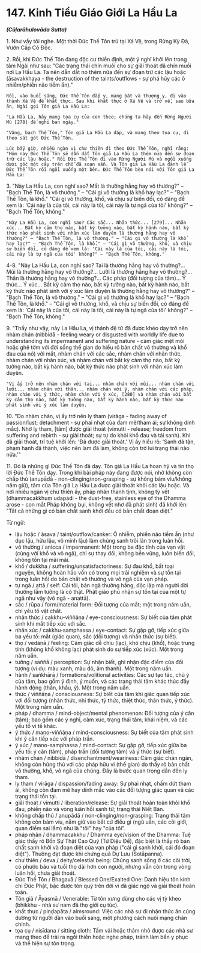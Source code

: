 # 147. Kinh Tiểu Giáo Giới La Hầu La
***(Cūḷarāhulovāda Sutta)***

1\.  Như vầy tôi nghe. Một thời Đức Thế Tôn trú tại Xá Vệ, trong Rừng Kỳ Đà, Vườn Cấp Cô Độc.

2\.  Rồi, khi Đức Thế Tôn đang độc cư thiền định, một ý nghĩ khởi lên trong tâm Ngài như sau: "Các trạng thái chín muồi cho sự giải thoát đã chín muồi nơi La Hầu La. Ta nên dẫn dắt nó thêm nữa đến sự đoạn trừ các lậu hoặc (āsavakkhaya - the destruction of the taints/outflows - sự phá hủy các ô nhiễm/phiền não tiềm ẩn)."

    Rồi, vào buổi sáng, Đức Thế Tôn đắp y, mang bát và thượng y, đi vào thành Xá Vệ để khất thực. Sau khi khất thực ở Xá Vệ và trở về, sau bữa ăn, Ngài gọi Tôn giả La Hầu La:

    "La Hầu La, hãy mang tọa cụ của con theo; chúng ta hãy đến Rừng Người Mù [278] để nghỉ ban ngày."

    "Vâng, bạch Thế Tôn," Tôn giả La Hầu La đáp, và mang theo tọa cụ, đi theo sát gót Đức Thế Tôn.

    Lúc bấy giờ, nhiều ngàn vị chư thiên đi theo Đức Thế Tôn, nghĩ rằng: "Hôm nay Đức Thế Tôn sẽ dẫn dắt Tôn giả La Hầu La thêm nữa đến sự đoạn trừ các lậu hoặc." Rồi Đức Thế Tôn đi vào Rừng Người Mù và ngồi xuống dưới gốc một cây trên chỗ đã soạn sẵn. Và Tôn giả La Hầu La đảnh lễ Đức Thế Tôn rồi ngồi xuống một bên. Đức Thế Tôn bèn nói với Tôn giả La Hầu La:

3\.  "Này La Hầu La, con nghĩ sao? Mắt là thường hằng hay vô thường?" – "Bạch Thế Tôn, là vô thường." – "Cái gì vô thường là khổ hay lạc?" – "Bạch Thế Tôn, là khổ." "Cái gì vô thường, khổ, và chịu sự biến đổi, có đáng để xem là: 'Cái này là của tôi, cái này là tôi, cái này là tự ngã của tôi' không?" – "Bạch Thế Tôn, không."

    "Này La Hầu La, con nghĩ sao? Các sắc... Nhãn thức... [279]... Nhãn xúc... Bất kỳ cảm thọ nào, bất kỳ tưởng nào, bất kỳ hành nào, bất kỳ thức nào phát sinh với nhãn xúc làm duyên là thường hằng hay vô thường?" – "Bạch Thế Tôn, là vô thường." – "Cái gì vô thường là khổ hay lạc?" – "Bạch Thế Tôn, là khổ." – "Cái gì vô thường, khổ, và chịu sự biến đổi, có đáng để xem là: 'Cái này là của tôi, cái này là tôi, cái này là tự ngã của tôi' không?" – "Bạch Thế Tôn, không."

4-8. "Này La Hầu La, con nghĩ sao? Tai là thường hằng hay vô thường?... Mũi là thường hằng hay vô thường?... Lưỡi là thường hằng hay vô thường?... Thân là thường hằng hay vô thường?... Các pháp (đối tượng của tâm)... Ý thức... Ý xúc... Bất kỳ cảm thọ nào, bất kỳ tưởng nào, bất kỳ hành nào, bất kỳ thức nào phát sinh với ý xúc làm duyên là thường hằng hay vô thường?" – "Bạch Thế Tôn, là vô thường." – "Cái gì vô thường là khổ hay lạc?" – "Bạch Thế Tôn, là khổ." – "Cái gì vô thường, khổ, và chịu sự biến đổi, có đáng để xem là: 'Cái này là của tôi, cái này là tôi, cái này là tự ngã của tôi' không?" – "Bạch Thế Tôn, không."

9\.  "Thấy như vậy, này La Hầu La, vị thánh đệ tử đã được khéo dạy trở nên nhàm chán (nibbidā - feeling weary or disgusted with worldly life due to understanding its impermanent and suffering nature - cảm giác mệt mỏi hoặc ghê tởm với đời sống thế gian do hiểu rõ bản chất vô thường và khổ đau của nó) với mắt, nhàm chán với các sắc, nhàm chán với nhãn thức, nhàm chán với nhãn xúc, và nhàm chán với bất kỳ cảm thọ nào, bất kỳ tưởng nào, bất kỳ hành nào, bất kỳ thức nào phát sinh với nhãn xúc làm duyên.

    "Vị ấy trở nên nhàm chán với tai... nhàm chán với mũi... nhàm chán với lưỡi... nhàm chán với thân... nhàm chán với ý, nhàm chán với các pháp, nhàm chán với ý thức, nhàm chán với ý xúc, [280] và nhàm chán với bất kỳ cảm thọ nào, bất kỳ tưởng nào, bất kỳ hành nào, bất kỳ thức nào phát sinh với ý xúc làm duyên.

10\. "Do nhàm chán, vị ấy trở nên ly tham (virāga - fading away of passion/lust; detachment - sự phai nhạt của đam mê/tham ái; sự không dính mắc). Nhờ ly tham, [tâm] được giải thoát (vimutti - release; freedom from suffering and rebirth - sự giải thoát; sự tự do khỏi khổ đau và tái sanh). Khi đã giải thoát, trí tuệ khởi lên: 'Đã được giải thoát.' Vị ấy hiểu rõ: 'Sanh đã tận, phạm hạnh đã thành, việc nên làm đã làm, không còn trở lui trạng thái nào nữa.'"

11\. Đó là những gì Đức Thế Tôn đã dạy. Tôn giả La Hầu La hoan hỷ và tín thọ lời Đức Thế Tôn dạy. Trong khi bài pháp này đang được nói, nhờ không còn chấp thủ (anupādā - non-clinging/non-grasping - sự không bám víu/không nắm giữ), tâm của Tôn giả La Hầu La được giải thoát khỏi các lậu hoặc. Và nơi nhiều ngàn vị chư thiên ấy, pháp nhãn thanh tịnh, không tỳ vết (dhammacakkhuṃ udapādi - the dust-free, stainless eye of the Dhamma arose - con mắt Pháp không bụi, không vết nhơ đã phát sinh) đã khởi lên: "Tất cả những gì có bản chất sanh khởi đều có bản chất đoạn diệt."

<!--pg-->
Từ ngữ:
- lậu hoặc / āsava / taint/outflow/canker: Ô nhiễm, phiền não tiềm ẩn (như dục lậu, hữu lậu, vô minh lậu) làm chúng sanh trôi lăn trong luân hồi.
- vô thường / anicca / impermanent: Một trong ba đặc tính của vạn vật (cùng với khổ và vô ngã), chỉ sự thay đổi, không bền vững, luôn biến đổi, không tồn tại mãi mãi.
- khổ / dukkha / suffering/unsatisfactoriness: Sự đau khổ, bất toại nguyện, không hoàn hảo vốn có trong mọi trải nghiệm và sự tồn tại trong luân hồi do bản chất vô thường và vô ngã của vạn pháp.
- tự ngã / attā / self: Cái tôi, bản ngã thường hằng, độc lập mà người đời thường lầm tưởng là có thật. Phật giáo phủ nhận sự tồn tại của một tự ngã như vậy (vô ngã - anattā).
- sắc / rūpa / form/material form: Đối tượng của mắt; một trong năm uẩn, chỉ yếu tố vật chất.
- nhãn thức / cakkhu-viññāṇa / eye-consciousness: Sự biết của tâm phát sinh khi mắt tiếp xúc với sắc.
- nhãn xúc / cakkhu-samphassa / eye-contact: Sự gặp gỡ, tiếp xúc giữa ba yếu tố: mắt (giác quan), sắc (đối tượng) và nhãn thức (sự biết).
- thọ / vedanā / feeling: Cảm giác dễ chịu (lạc), khó chịu (khổ), hoặc trung tính (không khổ không lạc) phát sinh do sự tiếp xúc (xúc). Một trong năm uẩn.
- tưởng / saññā / perception: Sự nhận biết, ghi nhận đặc điểm của đối tượng (ví dụ: màu xanh, màu đỏ, âm thanh). Một trong năm uẩn.
- hành / saṅkhārā / formations/volitional activities: Các sự tạo tác, chủ ý của tâm, bao gồm ý định, ý muốn, và các trạng thái tâm khác thúc đẩy hành động (thân, khẩu, ý). Một trong năm uẩn.
- thức / viññāṇa / consciousness: Sự biết của tâm khi giác quan tiếp xúc với đối tượng (nhãn thức, nhĩ thức, tỷ thức, thiệt thức, thân thức, ý thức). Một trong năm uẩn.
- pháp / dhamma / mind-object/mental phenomenon: Đối tượng của ý căn (tâm); bao gồm các ý nghĩ, cảm xúc, trạng thái tâm, khái niệm, và các yếu tố vi tế khác.
- ý thức / mano-viññāṇa / mind-consciousness: Sự biết của tâm phát sinh khi ý căn tiếp xúc với pháp trần.
- ý xúc / mano-samphassa / mind-contact: Sự gặp gỡ, tiếp xúc giữa ba yếu tố: ý căn (tâm), pháp trần (đối tượng tâm) và ý thức (sự biết).
- nhàm chán / nibbidā / disenchantment/weariness: Cảm giác chán ngán, không còn hứng thú với các pháp hữu vi (thế gian) do thấy rõ bản chất vô thường, khổ, vô ngã của chúng. Đây là bước quan trọng dẫn đến ly tham.
- ly tham / virāga / dispassion/fading away: Sự phai nhạt, chấm dứt tham ái, không còn đam mê hay dính mắc vào các đối tượng giác quan và các trạng thái tồn tại.
- giải thoát / vimutti / liberation/release: Sự giải thoát hoàn toàn khỏi khổ đau, phiền não và vòng luân hồi sanh tử; trạng thái Niết Bàn.
- không chấp thủ / anupādā / non-clinging/non-grasping: Trạng thái tâm không còn bám víu, nắm giữ vào bất cứ điều gì (ngũ uẩn, các cõi giới, quan điểm sai lầm) như là "tôi" hay "của tôi".
- pháp nhãn / dhammacakkhu / Dhamma eye/vision of the Dhamma: Tuệ giác thấy rõ Bốn Sự Thật Cao Quý (Tứ Diệu Đế), đặc biệt là thấy rõ bản chất sanh khởi và đoạn diệt của vạn pháp ("cái gì sanh khởi, cái đó đoạn diệt"). Thường đạt được khi chứng quả Dự Lưu (Sotāpanna).
- chư thiên / deva / deity/celestial being: Chúng sanh sống ở các cõi trời, có phước báu và tuổi thọ dài hơn con người, nhưng vẫn còn trong vòng luân hồi, chưa giải thoát.
- Đức Thế Tôn / Bhagavā / Blessed One/Exalted One: Danh hiệu tôn kính chỉ Đức Phật, bậc được tôn quý trên đời vì đã giác ngộ và giải thoát hoàn toàn.
- Tôn giả / Āyasmā / Venerable: Từ tôn xưng dùng cho các vị tỳ kheo (bhikkhu - nhà sư nam đã thọ giới cụ túc).
- khất thực / piṇḍapāta / almsround: Việc các nhà sư đi nhận thức ăn cúng dường từ người dân vào buổi sáng, một phương cách nuôi mạng chân chính.
- tọa cụ / nisīdana / sitting cloth: Tấm vải hoặc thảm nhỏ được các nhà sư mang theo để trải ra ngồi thiền hoặc nghe pháp, tránh làm bẩn y phục và thể hiện sự tôn trọng.